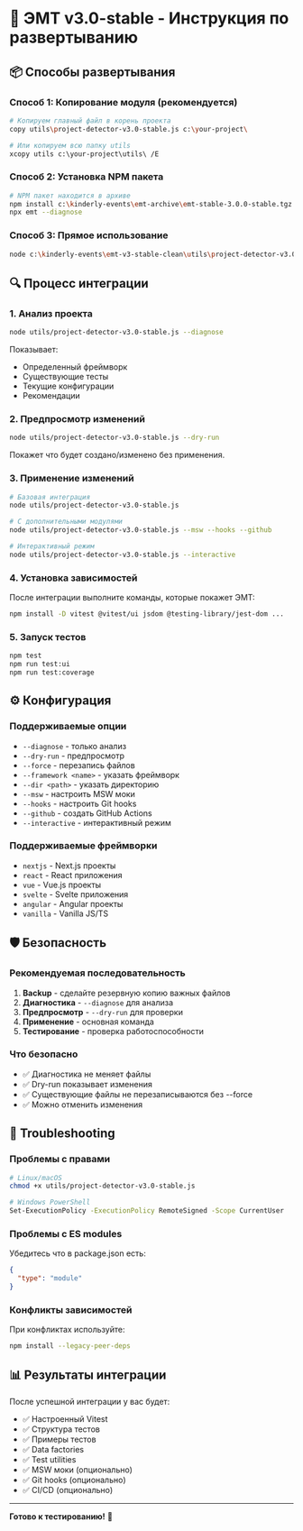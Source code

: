 # 🚀 ЭМТ v3.0-stable - Инструкция по развертыванию

## 📦 Способы развертывания

### Способ 1: Копирование модуля (рекомендуется)

```bash
# Копируем главный файл в корень проекта
copy utils\project-detector-v3.0-stable.js c:\your-project\

# Или копируем всю папку utils
xcopy utils c:\your-project\utils\ /E
```

### Способ 2: Установка NPM пакета

```bash
# NPM пакет находится в архиве
npm install c:\kinderly-events\emt-archive\emt-stable-3.0.0-stable.tgz
npx emt --diagnose
```

### Способ 3: Прямое использование

```bash
node c:\kinderly-events\emt-v3-stable-clean\utils\project-detector-v3.0-stable.js --diagnose
```

## 🔍 Процесс интеграции

### 1. Анализ проекта

```bash
node utils/project-detector-v3.0-stable.js --diagnose
```

Показывает:

- Определенный фреймворк
- Существующие тесты
- Текущие конфигурации
- Рекомендации

### 2. Предпросмотр изменений

```bash
node utils/project-detector-v3.0-stable.js --dry-run
```

Покажет что будет создано/изменено без применения.

### 3. Применение изменений

```bash
# Базовая интеграция
node utils/project-detector-v3.0-stable.js

# С дополнительными модулями
node utils/project-detector-v3.0-stable.js --msw --hooks --github

# Интерактивный режим
node utils/project-detector-v3.0-stable.js --interactive
```

### 4. Установка зависимостей

После интеграции выполните команды, которые покажет ЭМТ:

```bash
npm install -D vitest @vitest/ui jsdom @testing-library/jest-dom ...
```

### 5. Запуск тестов

```bash
npm test
npm run test:ui
npm run test:coverage
```

## ⚙️ Конфигурация

### Поддерживаемые опции

- `--diagnose` - только анализ
- `--dry-run` - предпросмотр
- `--force` - перезапись файлов
- `--framework <name>` - указать фреймворк
- `--dir <path>` - указать директорию
- `--msw` - настроить MSW моки
- `--hooks` - настроить Git hooks
- `--github` - создать GitHub Actions
- `--interactive` - интерактивный режим

### Поддерживаемые фреймворки

- `nextjs` - Next.js проекты
- `react` - React приложения
- `vue` - Vue.js проекты
- `svelte` - Svelte приложения
- `angular` - Angular проекты
- `vanilla` - Vanilla JS/TS

## 🛡️ Безопасность

### Рекомендуемая последовательность

1. **Backup** - сделайте резервную копию важных файлов
2. **Диагностика** - `--diagnose` для анализа
3. **Предпросмотр** - `--dry-run` для проверки
4. **Применение** - основная команда
5. **Тестирование** - проверка работоспособности

### Что безопасно

- ✅ Диагностика не меняет файлы
- ✅ Dry-run показывает изменения
- ✅ Существующие файлы не перезаписываются без --force
- ✅ Можно отменить изменения

## 🔧 Troubleshooting

### Проблемы с правами

```bash
# Linux/macOS
chmod +x utils/project-detector-v3.0-stable.js

# Windows PowerShell
Set-ExecutionPolicy -ExecutionPolicy RemoteSigned -Scope CurrentUser
```

### Проблемы с ES modules

Убедитесь что в package.json есть:

```json
{
  "type": "module"
}
```

### Конфликты зависимостей

При конфликтах используйте:

```bash
npm install --legacy-peer-deps
```

## 📊 Результаты интеграции

После успешной интеграции у вас будет:

- ✅ Настроенный Vitest
- ✅ Структура тестов
- ✅ Примеры тестов
- ✅ Data factories
- ✅ Test utilities
- ✅ MSW моки (опционально)
- ✅ Git hooks (опционально)
- ✅ CI/CD (опционально)

---

**Готово к тестированию!** 🎯
